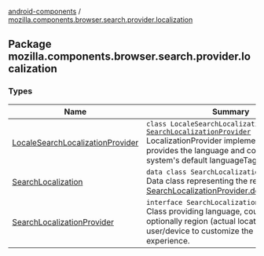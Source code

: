 [android-components](../index.md) / [mozilla.components.browser.search.provider.localization](./index.md)

## Package mozilla.components.browser.search.provider.localization

### Types

| Name | Summary |
|---|---|
| [LocaleSearchLocalizationProvider](-locale-search-localization-provider/index.md) | `class LocaleSearchLocalizationProvider : `[`SearchLocalizationProvider`](-search-localization-provider/index.md)<br>LocalizationProvider implementation that only provides the language and country from the system's default languageTag. |
| [SearchLocalization](-search-localization/index.md) | `data class SearchLocalization`<br>Data class representing the result of calling [SearchLocalizationProvider.determineRegion](-search-localization-provider/determine-region.md). |
| [SearchLocalizationProvider](-search-localization-provider/index.md) | `interface SearchLocalizationProvider`<br>Class providing language, country and optionally region (actual location) of the user/device to customize the search experience. |
